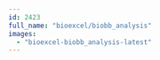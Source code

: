 ```yaml
---
id: 2423
full_name: "bioexcel/biobb_analysis"
images: 
  - "bioexcel-biobb_analysis-latest"
---
```

